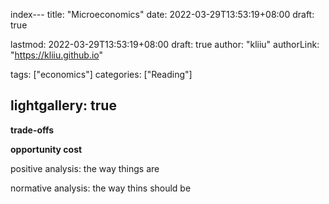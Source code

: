 index---
title: "Microeconomics"
date: 2022-03-29T13:53:19+08:00
draft: true

lastmod: 2022-03-29T13:53:19+08:00
draft: true
author: "kliiu"
authorLink: "https://kliiu.github.io"


tags: ["economics"]
categories: ["Reading"]

lightgallery: true
---
**trade-offs**

**opportunity cost** 

positive analysis: the way things are

normative analysis: the way thins should be
